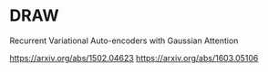 # DRAW
Recurrent Variational Auto-encoders with Gaussian Attention

https://arxiv.org/abs/1502.04623
https://arxiv.org/abs/1603.05106
